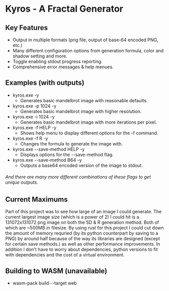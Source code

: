 # Kyros - A Fractal Generator
## Key Features
 - Output in multiple formats (png file, output of base-64 encoded PNG, etc.)
 - Many different configuration options from generation formula, color and shadow setting and more.
 - Toggle enabling stdout progress reporting.
 - Comprehensive error messages & help menues.

## Examples (with outputs)
 - kyros.exe -y
    - Generates basic mandelbrot image with reasonable defaults.
 - kyros.exe -p 1024 -y
    - Generates basic mandelbrot image with higher resolution.
 - kyros.exe -i 1024 -y
    - Generates basic mandelbrot image with more iterations per pixel.
 - kyros.exe -f HELP -y
    - Shows help menu to display different options for the -f command.
 - kyros.exe -f R -y
    - Changes the formula to generate the image with.
 - kyros.exe --save-method HELP -y
    - Displays options for the --save-method flag.
 - kyros.exe --save-method B64 -y
    - Outputs a base64 encoded version of the image to stdout.
###### And there are many more different combinations of these flags to get unique outputs.

## Current Maximums
Part of this project was to see how large of an image I could generate.
The current largest image size (which is a power of 2) I could hit is a 131072x131072 png image
on both the SD & R generation method. Both of which are ~500MB in filesize. By using rust for this project
I could cut down the amount of memory requried (by its python counterpart by saving to a PNG) by around half
because of the way its libraries are designed (except for certain save methods.) as well as other performance
improvements. In addition I don't have to worry about dependencies, python versions to fit with dependencies and
the cost of a virtual environment. 

## Building to WASM (unavailable)
- wasm-pack build --target web
